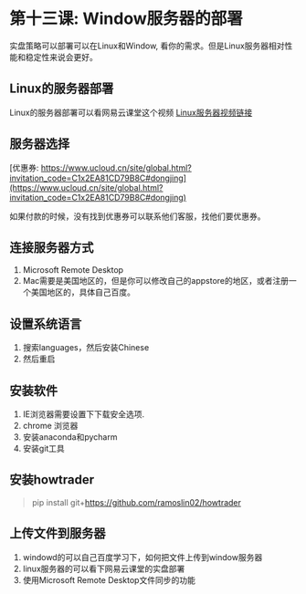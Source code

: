 # 第十三课: Window服务器的部署
实盘策略可以部署可以在Linux和Window, 看你的需求。但是Linux服务器相对性能和稳定性来说会更好。

## Linux的服务器部署
Linux的服务器部署可以看网易云课堂这个视频
[Linux服务器视频链接](https://study.163.com/course/courseLearn.htm?courseId=1209509824&share=2&shareId=480000001919830#/learn/video?lessonId=1281123249&courseId=1209509824)


## 服务器选择

[优惠券:
https://www.ucloud.cn/site/global.html?invitation_code=C1x2EA81CD79B8C#dongjing](https://www.ucloud.cn/site/global.html?invitation_code=C1x2EA81CD79B8C#dongjing)

如果付款的时候，没有找到优惠券可以联系他们客服，找他们要优惠券。

## 连接服务器方式
1. Microsoft Remote Desktop
2. Mac需要是美国地区的，但是你可以修改自己的appstore的地区，或者注册一个美国地区的，具体自己百度。

## 设置系统语言

1. 搜索languages，然后安装Chinese
2. 然后重启

## 安装软件
1. IE浏览器需要设置下下载安全选项. 
2. chrome 浏览器
3. 安装anaconda和pycharm
4. 安装git工具

## 安装howtrader
> pip install git+https://github.com/ramoslin02/howtrader

## 上传文件到服务器
1. windowd的可以自己百度学习下，如何把文件上传到window服务器
2. linux服务器的可以看下网易云课堂的实盘部署
3. 使用Microsoft Remote Desktop文件同步的功能


